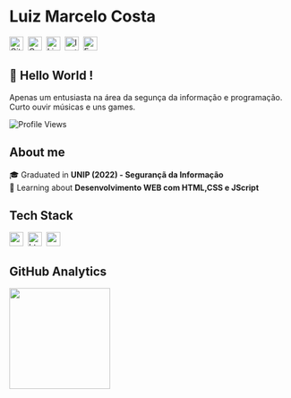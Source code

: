 # Luiz Marcelo Costa
<a href="https://www.github.com//loiznaka" target="_blank"><img src="https://img.shields.io/badge/GitHub-100000?style=flat&logo=github&logoColor=white" alt="GitHub Badge" height="25"></a>&nbsp;
<a href="mailto:luismc9915@gmail.com@gmail.com" target="_blank"><img src="https://img.shields.io/badge/Gmail-D14836?style=flat&logo=gmail&logoColor=white" alt="Gmail Badge" height="25"></a>&nbsp;
<a href="https://www.linkedin.com/in//luizmcosta" target="_blank"><img src="https://img.shields.io/badge/LinkedIn-0077B5?style=flat&logo=linkedin&logoColor=white" alt="LinkedIn Badge" height="25"></a>&nbsp;
<a href="https://www.instagram.com/@loiz.costa" target="_blank"><img src="https://img.shields.io/badge/Instagram-E4405F?style=flat&logo=instagram&logoColor=white" alt="Instagram Badge" height="25"></a>&nbsp;
<a href="https://www.facebook.com//loiiz.naka" target="_blank"><img src="https://img.shields.io/badge/Facebook-1877F2?style=flat&logo=facebook&logoColor=white" alt="Facebook Badge" height="25"></a>&nbsp;

## 👋 Hello World !
Apenas um entusiasta na área da segunça da informação e programação. Curto ouvir músicas e uns games.

![Profile Views](https://komarev.com/ghpvc/?username=/loiznaka&theme=default&color=blue&style=flat&label=Profile+Views)

## About me
🎓&nbsp;Graduated in **UNIP (2022) - Segurançã da Informação**
<br/>🌱&nbsp;Learning about **Desenvolvimento WEB com HTML,CSS e JScript**

## Tech Stack
<img src="https://img.shields.io/badge/Css3-05122A?style=flat&logo=css3" alt="css3 Badge" height="25">&nbsp;
<img src="https://img.shields.io/badge/Html5-05122A?style=flat&logo=html5" alt="html5 Badge" height="25">&nbsp;
<img src="https://img.shields.io/badge/Nodejs-05122A?style=flat&logo=node.js" alt="nodejs Badge" height="25">&nbsp;

## GitHub Analytics
<div>
<img height="180em" src="https://github-readme-stats.vercel.app/api?username=/loiznaka&theme=default&show_icons=true&count_private=true">
</div>
